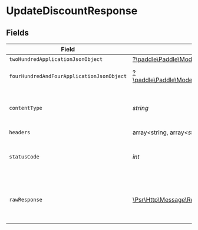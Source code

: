 # UpdateDiscountResponse


## Fields

| Field                                                                                                                                   | Type                                                                                                                                    | Required                                                                                                                                | Description                                                                                                                             |
| --------------------------------------------------------------------------------------------------------------------------------------- | --------------------------------------------------------------------------------------------------------------------------------------- | --------------------------------------------------------------------------------------------------------------------------------------- | --------------------------------------------------------------------------------------------------------------------------------------- |
| `twoHundredApplicationJsonObject`                                                                                                       | [?\paddle\Paddle\Models\Operations\UpdateDiscountResponseBody](../../Models/Operations/UpdateDiscountResponseBody.md)                   | :heavy_minus_sign:                                                                                                                      | OK                                                                                                                                      |
| `fourHundredAndFourApplicationJsonObject`                                                                                               | [?\paddle\Paddle\Models\Operations\UpdateDiscountDiscountsResponseBody](../../Models/Operations/UpdateDiscountDiscountsResponseBody.md) | :heavy_minus_sign:                                                                                                                      | General error response                                                                                                                  |
| `contentType`                                                                                                                           | *string*                                                                                                                                | :heavy_check_mark:                                                                                                                      | HTTP response content type for this operation                                                                                           |
| `headers`                                                                                                                               | array<string, array<*string*>>                                                                                                          | :heavy_minus_sign:                                                                                                                      | N/A                                                                                                                                     |
| `statusCode`                                                                                                                            | *int*                                                                                                                                   | :heavy_check_mark:                                                                                                                      | HTTP response status code for this operation                                                                                            |
| `rawResponse`                                                                                                                           | [\Psr\Http\Message\ResponseInterface](https://www.php-fig.org/psr/psr-7/#33-psrhttpmessageresponseinterface)                            | :heavy_minus_sign:                                                                                                                      | Raw HTTP response; suitable for custom response parsing                                                                                 |